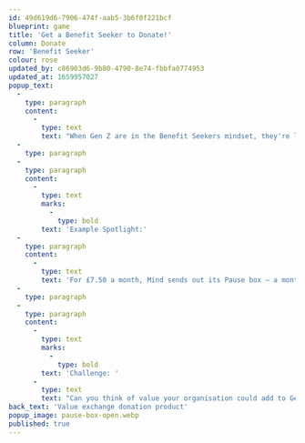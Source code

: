 ```yaml
---
id: 49d619d6-7906-474f-aab5-3b6f0f221bcf
blueprint: game
title: 'Get a Benefit Seeker to Donate!'
column: Donate
row: 'Benefit Seeker'
colour: rose
updated_by: c86903d6-9b80-4790-8e74-fbbfa0774953
updated_at: 1659957027
popup_text:
  -
    type: paragraph
    content:
      -
        type: text
        text: "When Gen Z are in the Benefit Seekers mindset, they're less likely to donate. The best way to encourage them to donate is by offering them something in return that will add value to their lives - it should feel less like they're 'donating' and more like they're 'buying' something. "
  -
    type: paragraph
  -
    type: paragraph
    content:
      -
        type: text
        marks:
          -
            type: bold
        text: 'Example Spotlight:'
  -
    type: paragraph
    content:
      -
        type: text
        text: 'For £7.50 a month, Mind sends out its Pause box – a monthly subscription box of cards and activities to encourage relaxation, creativity and reflection – to focus on and improve your wellbeing.'
  -
    type: paragraph
  -
    type: paragraph
    content:
      -
        type: text
        marks:
          -
            type: bold
        text: 'Challenge: '
      -
        type: text
        text: "Can you think of value your organisation could add to Gen Z to encourage donations when they're in the Benefit Seekers mindset?"
back_text: 'Value exchange donation product'
popup_image: pause-box-open.webp
published: true
---
```

